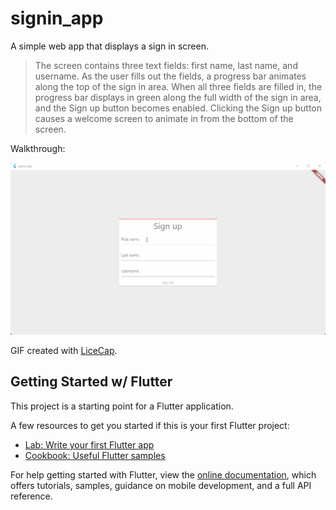 # signin_app

A simple web app that displays a sign in screen.
> The screen contains three text fields: first name, last name, and username. As the user fills out the fields, a progress bar animates along the top of the sign in area. When all three fields are filled in, the progress bar displays in green along the full width of the sign in area, and the Sign up button becomes enabled. Clicking the Sign up button causes a welcome screen to animate in from the bottom of the screen.

Walkthrough:

<img src='https://github.com/SirArnoldB/signin_app/blob/master/signin_app.gif' title='Video Walkthrough' width='' alt='Video Walkthrough' />

GIF created with [LiceCap](http://www.cockos.com/licecap/).

## Getting Started w/ Flutter 

This project is a starting point for a Flutter application.

A few resources to get you started if this is your first Flutter project:

- [Lab: Write your first Flutter app](https://flutter.dev/docs/get-started/codelab)
- [Cookbook: Useful Flutter samples](https://flutter.dev/docs/cookbook)

For help getting started with Flutter, view the
[online documentation](https://flutter.dev/docs), which offers tutorials,
samples, guidance on mobile development, and a full API reference.

